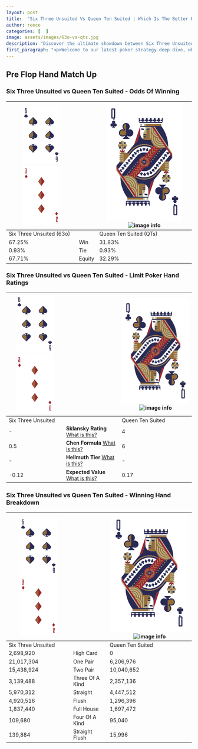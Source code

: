 ```yaml
---
layout: post
title:  "Six Three Unsuited Vs Queen Ten Suited | Which Is The Better Hand In Poker? A Complete Guide"
author: reece
categories: [  ]
image: assets/images/63o-vs-qts.jpg
description: "Discover the ultimate showdown between Six Three Unsuited and Queen Ten Suited in poker! Uncover the odds, strategies, and scenarios where one hand triumphs over the other. Get ready to up your poker game with this thrilling analysis."
first_paragraph: "<p>Welcome to our latest poker strategy deep dive, where we're pitting two distinct hands against each other in a high-stakes showdown: Six Three Unsuited vs Queen Ten Suited.</p><p>In the dynamic world of poker, every decision counts, and knowing which hand holds the upper hand is key to your success at the table.</p><p>In this article, we'll dissect these two hands, explore the scenarios where one dominates the other, and equip you with the knowledge to make strategic choices that can tip the odds in your favor.</p><p>Get ready to unravel the intriguing dynamics of these poker hands and elevate your game to new heights.</p>"
---
```




[comment]: # (sp0)

## Pre Flop Hand Match Up

<div class="table hand-ratings" markdown="1"> 



### Six Three Unsuited vs Queen Ten Suited - Odds Of Winning


    
| ![image info](assets/images/hand1/6.png) ![image info](assets/images/hand1/3o.png) |  | ![image info](assets/images/hand2/Q.png) ![image info](assets/images/hand2/Ts.png) |
| -------- | -------- | -------- |
| Six Three Unsuited (63o) |  | Queen Ten Suited (QTs) |
| 67.25% | Win | 31.83% |
| 0.93% | Tie | 0.93% |
| 67.71% | Equity | 32.29% |




[comment]: # (sp1)



### Six Three Unsuited vs Queen Ten Suited - Limit Poker Hand Ratings


    
| ![image info](assets/images/hand1/6.png) ![image info](assets/images/hand1/3o.png) |  | ![image info](assets/images/hand2/Q.png) ![image info](assets/images/hand2/Ts.png) |
| -------- | -------- | -------- |
| Six Three Unsuited |  | Queen Ten Suited |
| - | **Sklansky Rating** [What is this?](/sklansky-rating-explained) | 4 |
| 0.5 | **Chen Formula** [What is this?](/chen-formula-explained) | 6 |
| - | **Hellmuth Tier** [What is this?](/Hellmuth-tier-explained) | - |
| -0.12 | **Expected Value** [What is this?](/expected-value-explained) | 0.17 |




[comment]: # (sp2)



### Six Three Unsuited vs Queen Ten Suited - Winning Hand Breakdown


    
| ![image info](assets/images/hand1/6.png) ![image info](assets/images/hand1/3o.png) |  | ![image info](assets/images/hand2/Q.png) ![image info](assets/images/hand2/Ts.png) |
| -------- | -------- | -------- |
| Six Three Unsuited |  | Queen Ten Suited |
| 2,698,920 | High Card | 0 |
| 21,017,304 | One Pair | 6,206,976 |
| 15,438,924 | Two Pair | 10,040,652 |
| 3,139,488 | Three Of A Kind | 2,357,136 |
| 5,970,312 | Straight | 4,447,512 |
| 4,920,516 | Flush | 1,296,396 |
| 1,837,440 | Full House | 1,697,472 |
| 109,680 | Four Of A Kind | 95,040 |
| 139,884 | Straight Flush | 15,996 |




[comment]: # (sp3)



</div>

[comment]: # (sp4)



[comment]: # (sp5)

